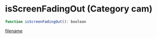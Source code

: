 # isScreenFadingOut (Category cam)

```js
function isScreenFadingOut(): boolean
```

[filename](isScreenFadingOut_m.md ':include')